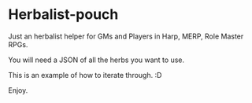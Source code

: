 Herbalist-pouch
===============

Just an herbalist helper for GMs and Players in Harp, MERP, Role Master RPGs. 


You will need a JSON of all the herbs you want to use. 

This is an example of how to iterate through. :D

Enjoy. 

